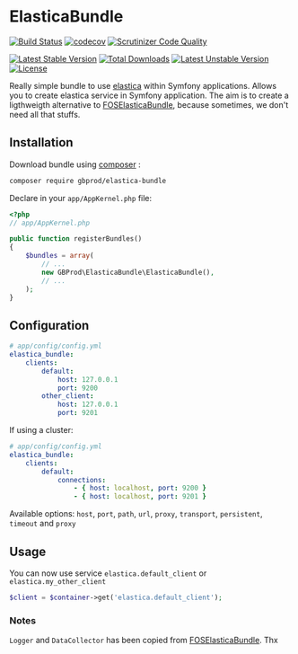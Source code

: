 # ElasticaBundle

[![Build Status](https://travis-ci.org/gbprod/elastica-bundle.svg?branch=master)](https://travis-ci.org/gbprod/elastica-bundle)
[![codecov](https://codecov.io/gh/gbprod/elastica-bundle/branch/master/graph/badge.svg)](https://codecov.io/gh/gbprod/elastica-bundle)
[![Scrutinizer Code Quality](https://scrutinizer-ci.com/g/gbprod/elastica-bundle/badges/quality-score.png?b=master)](https://scrutinizer-ci.com/g/gbprod/elastica-bundle/?branch=master)

[![Latest Stable Version](https://poser.pugx.org/gbprod/elastica-bundle/v/stable)](https://packagist.org/packages/gbprod/elastica-bundle)
[![Total Downloads](https://poser.pugx.org/gbprod/elastica-bundle/downloads)](https://packagist.org/packages/gbprod/elastica-bundle)
[![Latest Unstable Version](https://poser.pugx.org/gbprod/elastica-bundle/v/unstable)](https://packagist.org/packages/gbprod/elastica-bundle)
[![License](https://poser.pugx.org/gbprod/elastica-bundle/license)](https://packagist.org/packages/gbprod/elastica-bundle)

Really simple bundle to use [elastica](http://elastica.io/) within Symfony applications.
Allows you to create elastica service in Symfony application.
The aim is to create a ligthweigth alternative to [FOSElasticaBundle](https://github.com/FriendsOfSymfony/FOSElasticaBundle), because sometimes, we don't need all that stuffs.

## Installation

Download bundle using [composer](https://getcomposer.org/) :

```bash
composer require gbprod/elastica-bundle
```

Declare in your `app/AppKernel.php` file:

```php
<?php
// app/AppKernel.php

public function registerBundles()
{
    $bundles = array(
        // ...
        new GBProd\ElasticaBundle\ElasticaBundle(),
        // ...
    );
}
```

## Configuration

```yaml
# app/config/config.yml
elastica_bundle:
    clients:
        default:
            host: 127.0.0.1
            port: 9200
        other_client:
            host: 127.0.0.1
            port: 9201

```

If using a cluster:

```yaml
# app/config/config.yml
elastica_bundle:
    clients:
        default:
            connections:
                - { host: localhost, port: 9200 }
                - { host: localhost, port: 9201 }
```

Available options: `host`, `port`, `path`, `url`, `proxy`, `transport`, `persistent`, `timeout` and `proxy`

## Usage

You can now use service `elastica.default_client` or `elastica.my_other_client`

```php
$client = $container->get('elastica.default_client');
```

### Notes

`Logger` and `DataCollector` has been copied from [FOSElasticaBundle](https://github.com/FriendsOfSymfony/FOSElasticaBundle). Thx